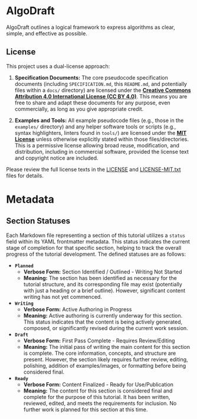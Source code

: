 # AlgoDraft
AlgoDraft outlines a logical framework to express algorithms as clear, simple, and effective as possible.


## License

This project uses a dual-license approach:

1.  **Specification Documents:** The core pseudocode specification documents (including `SPECIFICATION.md`, this `README.md`, and potentially files within a `docs/` directory) are licensed under the **[Creative Commons Attribution 4.0 International License (CC BY 4.0)](LICENSE)**. This means you are free to share and adapt these documents for any purpose, even commercially, as long as you give appropriate credit.

2.  **Examples and Tools:** All example pseudocode files (e.g., those in the `examples/` directory) and any helper software tools or scripts (e.g., syntax highlighters, linters found in `tools/`) are licensed under the **[MIT License](LICENSE-MIT.txt)** unless otherwise explicitly stated within those files/directories. This is a permissive license allowing broad reuse, modification, and distribution, including in commercial software, provided the license text and copyright notice are included.

Please review the full license texts in the [LICENSE](LICENSE) and [LICENSE-MIT.txt](LICENSE-MIT.txt) files for details.

# Metadata

## Section Statuses
Each Markdown file representing a section of this tutorial utilizes a `status` field within its YAML frontmatter metadata. This status indicates the current stage of completion for that specific section, helping to track the overall progress of the tutorial development. The defined statuses are as follows: 
* **`Planned`**
	* **Verbose Form:** Section Identified / Outlined - Writing Not Started
	* **Meaning:** The section has been identified as necessary for the tutorial structure, and its corresponding file may exist (potentially with just a heading or a brief outline). However, significant content writing has not yet commenced.
* **`Writing`**
	* **Verbose Form:** Active Authoring in Progress
	* **Meaning:** Active authoring is currently underway for this section. This status indicates that the content is being actively generated, composed, or significantly revised during the current work session.
* **`Draft`**
	* **Verbose Form:** First Pass Complete - Requires Review/Editing
	* **Meaning:** The initial pass of writing the main content for this section is complete. The core information, concepts, and structure are present. However, the section likely requires further review, editing, polishing, addition of examples/images, or formatting before being considered final.
* **`Ready`**
	* **Verbose Form:** Content Finalized - Ready for Use/Publication
	* **Meaning:** The content for this section is considered final and complete for the purpose of this tutorial. It has been written, reviewed, edited, and meets the requirements for inclusion. No further work is planned for this section at this time.